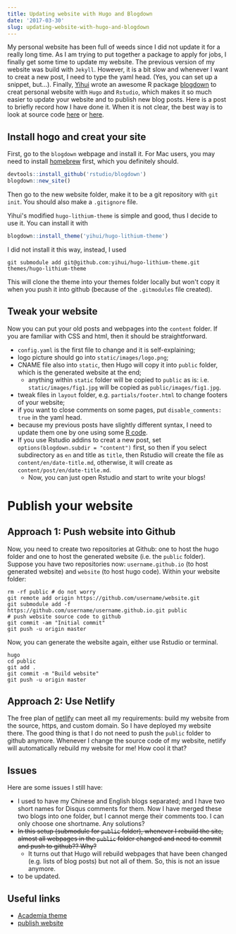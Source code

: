 ```yaml
---
title: Updating website with Hugo and Blogdown
date: '2017-03-30'
slug: updating-website-with-hugo-and-blogdown
---
```


My personal website has been full of weeds since I did not update it for a really long time. As I am trying to put together a package to apply for jobs, I finally get some time to update my website. The previous version of my website was build with `Jekyll`. However, it is a bit slow and whenever I want to creat a new post, I need to type the yaml head. (Yes, you can set up a snippet, but...). Finally, [Yihui](https://yihui.name) wrote an awesome R package [blogdown](https://github.com/rstudio/blogdown) to creat personal website with `Hugo` and `Rstudio`, which makes it so much easier to update your website and to publish new blog posts. Here is a post to briefly record how I have done it. When it is not clear, the best way is to look at source code [here](https://github.com/rbind/yihui.name) or [here](https://github.com/daijiang/website_hugo_source).

## Install hogo and creat your site

First, go to the `blogdown` webpage and install it. For Mac users, you may need to install [homebrew](https://brew.sh) first, which you definitely should.

```r
devtools::install_github('rstudio/blogdown')
blogdown::new_site()
```

Then go to the new website folder, make it to be a git repository with `git init`. You should also make a `.gitignore` file.

Yihui's modified `hugo-lithium-theme` is simple and good, thus I decide to use it. You can install it with

```r
blogdown::install_theme('yihui/hugo-lithium-theme')
```

I did not install it this way, instead, I used 

```
git submodule add git@github.com:yihui/hugo-lithium-theme.git themes/hugo-lithium-theme
```

This will clone the theme into your themes folder locally but won't copy it when you push it into github (because of the `.gitmodules` file created).

## Tweak your website

Now you can put your old posts and webpages into the `content` folder. If you are familiar with CSS and html, then it should be straightforward. 

- `config.yaml` is the first file to change and it is self-explaining;
- logo picture should go into `static/images/logo.png`;
- CNAME file also into `static`, then Hugo will copy it into `public` folder, which is the generated website at the end;
  + anything within `static` folder will be copied to `public` as is: i.e. `static/images/fig1.jpg` will be copied as `public/images/fig1.jpg`.
- tweak files in `layout` folder, e.g. `partials/footer.html` to change footers of your website;
- if you want to close comments on some pages, put `disable_comments: true` in the yaml head.
- because my previous posts have slightly different syntax, I need to update them one by one using some [R code](https://github.com/daijiang/website_hugo_source/blob/master/R/clean_blogs.R).
- If you use Rstudio addins to creat a new post, set `options(blogdown.subdir = "content")` first, so then if you select subdirectory as `en` and title as `title`, then Rstudio will create the file as `content/en/date-title.md`, otherwise, it will create as `content/post/en/date-title.md`.
    + Now, you can just open Rstudio and start to write your blogs!


# Publish your website

## Approach 1: Push website into Github

Now, you need to create two repositories at Github: one to host the hugo folder and one to host the generated website (i.e. the `public` folder). Suppose you have two repositories now: `username.github.io` (to host generated website) and `website` (to host hugo code). Within your website folder:

```
rm -rf public # do not worry
git remote add origin https://github.com/username/website.git
git submodule add -f https://github.com/username/username.github.io.git public
# push website source code to github
git commit -am "Initial commit"
git push -u origin master
```

Now, you can generate the website again, either use Rstudio or terminal.

```
hugo
cd public
git add .
git commit -m "Build website"
git push -u origin master
```

## Approach 2: Use Netlify

The free plan of [netlify](www.netlify.com) can meet all my requirements: build my website from the source, https, and custom domain. So I have deployed my website there. The good thing is that I do not need to push the `public` folder to github anymore. Whenever I change the source code of my website, netlify will automatically rebuild my website for me! How cool it that?

## Issues

Here are some issues I still have:

- I used to have my Chinese and English blogs separated; and I have two short names for Disqus comments for them. Now I have merged these two blogs into one folder, but I cannot merge their comments too. I can only choose one shortname. Any solutions?
- ~~In this setup (submodule for `public` folder), whenever I rebuild the site, almost all webpages in the `public` folder changed and need to commit and push to github?? Why?~~
  + It turns out that Hugo will rebuild webpages that have been changed (e.g. lists of blog posts) but not all of them. So, this is not an issue anymore.
- to be updated.

## Useful links

- [Academia theme](https://georgecushen.com/create-your-website-with-hugo/)
- [publish website](https://nbari.com/post/hugo-hosting/)
